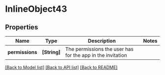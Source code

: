 # InlineObject43

## Properties
Name | Type | Description | Notes
------------ | ------------- | ------------- | -------------
**permissions** | **[String]** | The permissions the user has for the app in the invitation | 

[[Back to Model list]](../README.md#documentation-for-models) [[Back to API list]](../README.md#documentation-for-api-endpoints) [[Back to README]](../README.md)


